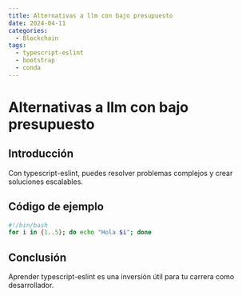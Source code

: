 ```yaml
---
title: Alternativas a llm con bajo presupuesto
date: 2024-04-11
categories:
  - Blockchain
tags:
  - typescript-eslint
  - bootstrap
  - conda
---
```


# Alternativas a llm con bajo presupuesto

## Introducción

Con typescript-eslint, puedes resolver problemas complejos y crear soluciones escalables.

## Código de ejemplo

```bash
#!/bin/bash
for i in {1..5}; do echo "Hola $i"; done
```

## Conclusión

Aprender typescript-eslint es una inversión útil para tu carrera como desarrollador.